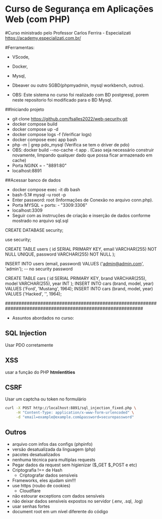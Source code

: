 # Curso de Segurança em Aplicações Web (com PHP)
#Curso ministrado pelo Professor Carlos Ferrira - Especializati https://academy.especializati.com.br/

#Ferramentas:
- VScode,
- Docker,
- Mysql,
- Dbeaver ou outro SGBD(phpmyadmin, mysql workbench, outros).

- OBS: Este sistema no curso foi realizado com BD postgresql, porem neste repositorio foi modificado para o BD Mysql.

##Iniciando projeto
- git clone https://github.com/fsalles2022/web-security.git
- docker compose build
- docker compose up -d
- docker compose logs -f  (Verificar logs)
- docker compose exec app bash
- php -m | grep pdo_mysql (Verifica se tem o driver de pdo)
- OBS: docker build --no-cache -t app . (Caso seja necessário construir novamente, limpando qualquer dado que possa ficar armazenado em cache)
- Porta NGINX = - "8891:80"
- localhost:8891

##Acessar banco de dados
- docker compose exec -it db bash
- bash-5.1# mysql -u root -p
- Enter password: root (Informações de Conexão no arquivo conn.php).
- Porta MYSQL = ports:
      - "3309:3306"
- localhost:3309
- Seguir com as instrruções de criação e inserção de dados conforme mostrado no arquivo sql.sql

CREATE DATABASE security;

use security;

CREATE TABLE users (
    id SERIAL PRIMARY KEY,
    email VARCHAR(255) NOT NULL UNIQUE,
    password VARCHAR(255) NOT NULL
);

INSERT INTO users (email, password) VALUES ('admin@admin.com', 'admin'); -- no security password

CREATE TABLE cars (
  id SERIAL PRIMARY KEY,
  brand VARCHAR(255),
  model VARCHAR(255),
  year INT
);
INSERT INTO cars (brand, model, year) VALUES ('Ford', 'Mustang', 1964);
INSERT INTO cars (brand, model, year) VALUES ('Hacked', '<script>alert("página hackeada")</script>', 1964);

###########################################################################################################

- Assuntos abordados no curso:

## SQL Injection
Usar PDO corretamente

## XSS
usar a função do PHP **htmlentities**

## CSRF
Usar um captcha ou token no formulário
```sh
curl -X POST http://localhost:8891/sql_injection_fixed.php \
     -H "Content-Type: application/x-www-form-urlencoded" \
     -d "email=example@example.com&password=securepassword"
```

## Outros
 - arquivo com infos das configs (phpinfo)
 - versão desatualizada da linguagem (php)
 - pacotes desatualizados
 - nenhuma técnica para multiplas requests
 - Pegar dados da request sem higienizar ($_GET $_POST e etc)
 - Criptografia !== de Hash
    - Criptografar dados sensíveis
 - Frameworks, eles ajudam sim!!!
 - use https (roubo de cookies)
   - Cloudflare
 - não estourar exceptions com dados sensíveis
 - não deixar dados sensíveis expostos no servidor (.env, .sql, .log)
 - usar senhas fortes
 - document root em um nível diferente do código
